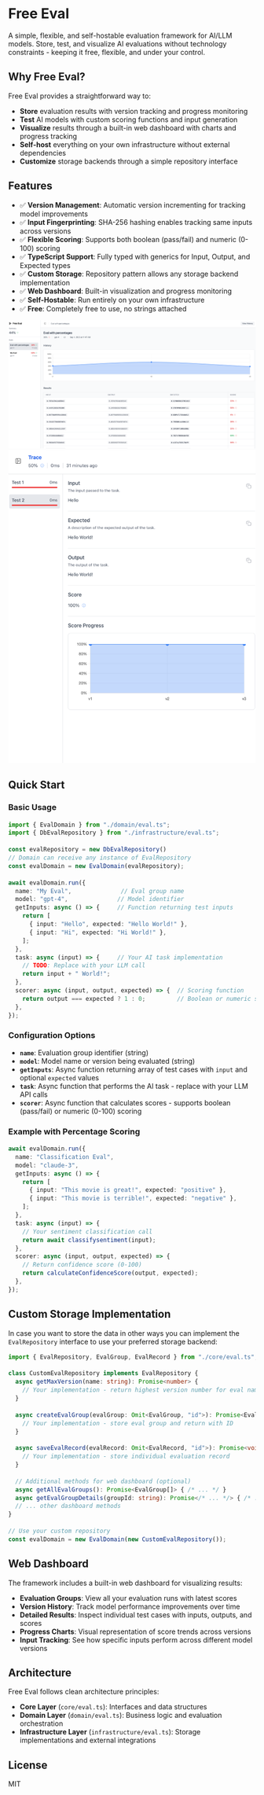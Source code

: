 # Free Eval

A simple, flexible, and self-hostable evaluation framework for AI/LLM models. Store, test, and visualize AI evaluations without technology constraints - keeping it free, flexible, and under your control.

## Why Free Eval?

Free Eval provides a straightforward way to:
- **Store** evaluation results with version tracking and progress monitoring
- **Test** AI models with custom scoring functions and input generation
- **Visualize** results through a built-in web dashboard with charts and progress tracking
- **Self-host** everything on your own infrastructure without external dependencies
- **Customize** storage backends through a simple repository interface

## Features

- ✅ **Version Management**: Automatic version incrementing for tracking model improvements
- ✅ **Input Fingerprinting**: SHA-256 hashing enables tracking same inputs across versions
- ✅ **Flexible Scoring**: Supports both boolean (pass/fail) and numeric (0-100) scoring
- ✅ **TypeScript Support**: Fully typed with generics for Input, Output, and Expected types
- ✅ **Custom Storage**: Repository pattern allows any storage backend implementation
- ✅ **Web Dashboard**: Built-in visualization and progress monitoring
- ✅ **Self-Hostable**: Run entirely on your own infrastructure
- ✅ **Free**: Completely free to use, no strings attached

![image](./images/eval_groups.png)
![image](./images/eval_details.png)

## Quick Start

### Basic Usage

```typescript
import { EvalDomain } from "./domain/eval.ts";
import { DbEvalRepository } from "./infrastructure/eval.ts";

const evalRepository = new DbEvalRepository()
// Domain can receive any instance of EvalRepository
const evalDomain = new EvalDomain(evalRepository);

await evalDomain.run({
  name: "My Eval",              // Eval group name
  model: "gpt-4",              // Model identifier
  getInputs: async () => {     // Function returning test inputs
    return [
      { input: "Hello", expected: "Hello World!" },
      { input: "Hi", expected: "Hi World!" },
    ];
  },
  task: async (input) => {     // Your AI task implementation
    // TODO: Replace with your LLM call
    return input + " World!";
  },
  scorer: async (input, output, expected) => {  // Scoring function
    return output === expected ? 1 : 0;         // Boolean or numeric scores
  },
});
```

### Configuration Options

- **`name`**: Evaluation group identifier (string)
- **`model`**: Model name or version being evaluated (string)
- **`getInputs`**: Async function returning array of test cases with `input` and optional `expected` values
- **`task`**: Async function that performs the AI task - replace with your LLM API calls
- **`scorer`**: Async function that calculates scores - supports boolean (pass/fail) or numeric (0-100) scoring

### Example with Percentage Scoring

```typescript
await evalDomain.run({
  name: "Classification Eval",
  model: "claude-3",
  getInputs: async () => {
    return [
      { input: "This movie is great!", expected: "positive" },
      { input: "This movie is terrible!", expected: "negative" },
    ];
  },
  task: async (input) => {
    // Your sentiment classification call
    return await classifysentiment(input);
  },
  scorer: async (input, output, expected) => {
    // Return confidence score (0-100)
    return calculateConfidenceScore(output, expected);
  },
});
```

## Custom Storage Implementation

In case you want to store the data in other ways you can implement the `EvalRepository` interface to use your preferred storage backend:

```typescript
import { EvalRepository, EvalGroup, EvalRecord } from "./core/eval.ts";

class CustomEvalRepository implements EvalRepository {
  async getMaxVersion(name: string): Promise<number> {
    // Your implementation - return highest version number for eval name
  }

  async createEvalGroup(evalGroup: Omit<EvalGroup, "id">): Promise<EvalGroup> {
    // Your implementation - store eval group and return with ID
  }

  async saveEvalRecord(evalRecord: Omit<EvalRecord, "id">): Promise<void> {
    // Your implementation - store individual evaluation record
  }

  // Additional methods for web dashboard (optional)
  async getAllEvalGroups(): Promise<EvalGroup[]> { /* ... */ }
  async getEvalGroupDetails(groupId: string): Promise</* ... */> { /* ... */ }
  // ... other dashboard methods
}

// Use your custom repository
const evalDomain = new EvalDomain(new CustomEvalRepository());
```

## Web Dashboard

The framework includes a built-in web dashboard for visualizing results:

- **Evaluation Groups**: View all your evaluation runs with latest scores
- **Version History**: Track model performance improvements over time  
- **Detailed Results**: Inspect individual test cases with inputs, outputs, and scores
- **Progress Charts**: Visual representation of score trends across versions
- **Input Tracking**: See how specific inputs perform across different model versions

## Architecture

Free Eval follows clean architecture principles:

- **Core Layer** (`core/eval.ts`): Interfaces and data structures
- **Domain Layer** (`domain/eval.ts`): Business logic and evaluation orchestration  
- **Infrastructure Layer** (`infrastructure/eval.ts`): Storage implementations and external integrations


## License

MIT